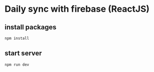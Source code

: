 # Daily sync with firebase (ReactJS)

## install packages
`npm install`

## start server
`npm run dev`
